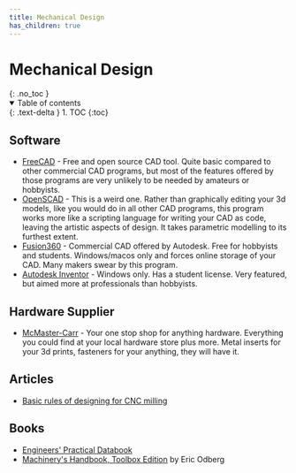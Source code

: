 ```yaml
---
title: Mechanical Design
has_children: true
---
```


<!-- DO NOT MODIFY -->
<h1>Mechanical Design</h1>{: .no_toc }
<details open markdown="block">
  <summary>
    Table of contents
  </summary>
  {: .text-delta }
1. TOC
{:toc}
</details>
<!-- END DO NOT MODIFY -->

## Software

-   [FreeCAD] - Free and open source CAD tool. Quite basic compared to other
    commercial CAD programs, but most of the features offered by those programs
    are very unlikely to be needed by amateurs or hobbyists.
-   [OpenSCAD] - This is a weird one. Rather than graphically editing your
    3d models, like you would do in all other CAD programs, this program
    works more like a scripting language for writing your CAD as code, leaving
    the artistic aspects of design. It takes parametric modelling to its furthest
    extent.
-   [Fusion360] - Commercial CAD offered by Autodesk. Free for hobbyists and
    students. Windows/macos only and forces online storage of your CAD. Many
    makers swear by this program.
-   [Autodesk Inventor][inventor] - Windows only. Has a student license. Very
    featured, but aimed more at professionals than hobbyists.

[freecad]: https://www.freecadweb.org/
[openscad]: https://openscad.org/
[inventor]: https://www.autodesk.com/products/inventor/overview
[fusion360]: https://www.autodesk.com/products/fusion-360/overview

## Hardware Supplier

-   [McMaster-Carr] - Your one stop shop for anything hardware. Everything you could
    find at your local hardware store plus more. Metal inserts for your 3d prints,
    fasteners for your anything, they will have it.

[mcmaster-carr]: https://www.mcmaster.com/

## Articles

-   [Basic rules of designing for CNC milling][cnc-milling]

[cnc-milling]: https://www.adambender.info/post/design-for-cnc-milling

## Books

-   [Engineers' Practical Databook][engineers-databook]
-   [Machinery's Handbook, Toolbox Edition][machinery-handbook] by Eric Odberg

[engineers-databook]: https://www.amazon.com/Engineers-Practical-Databook-Technical-Professionals-ebook/dp/B07BLLXMPR
[machinery-handbook]: https://www.amazon.com/Machinerys-Handbook-Toolbox-Erik-Oberg/dp/0831130911/
